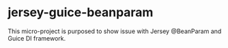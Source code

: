 # jersey-guice-beanparam

This micro-project is purposed to show issue with Jersey @BeanParam and Guice DI framework.
